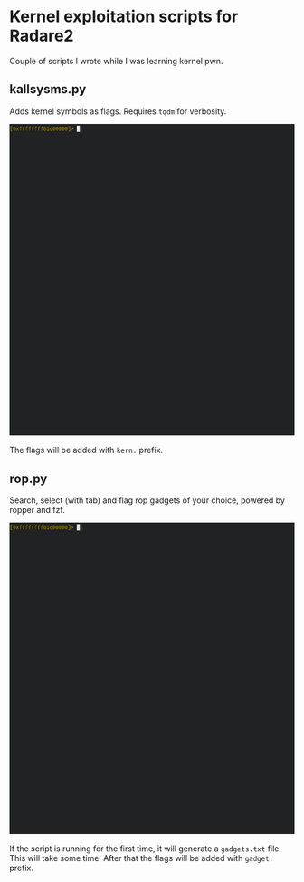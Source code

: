 # Kernel exploitation scripts for Radare2

Couple of scripts I wrote while I was learning kernel pwn.

## kallsysms.py

Adds kernel symbols as flags. Requires `tqdm` for verbosity.

![](img/kallsyms.gif)

The flags will be added with `kern.` prefix.

## rop.py

Search, select (with tab) and flag rop gadgets of your choice, powered by ropper and fzf.

![](img/rop.gif)

If the script is running for the first time, it will generate a `gadgets.txt` file. This
will take some time. After that the flags will be added with `gadget.` prefix.
